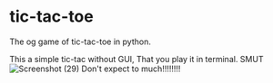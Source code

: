 # tic-tac-toe
The og game of tic-tac-toe in python.

This a simple tic-tac without GUI, That you play it in terminal. SMUT
![Screenshot (29)](https://user-images.githubusercontent.com/105205393/233948370-fda19119-5ffa-4b5e-95b7-db34ec760ef9.png)
Don't expect to much!!!!!!!!
